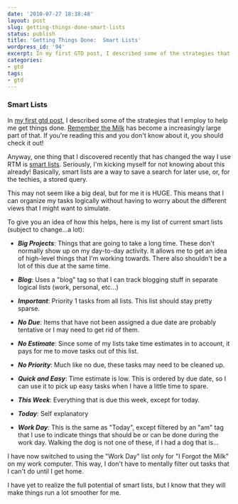 ```yaml
---
date: '2010-07-27 18:38:48'
layout: post
slug: getting-things-done-smart-lists
status: publish
title: 'Getting Things Done:  Smart Lists'
wordpress_id: '94'
excerpt: In my first GTD post, I described some of the strategies that I employ to help me get things done. Remember the Milk has become a increasingly large part of that. If you're reading this and you don't know about it, you should check it out! Anyway, one thing that I discovered recently that has changed the way I use RTM is smart lists...
categories:
- gtd
tags:
- gtd
---
```


### Smart Lists



In [my first gtd post](http://endlessobsession.com/2010/07/21/getting-things-done/), I described some of the strategies that I employ to help me get things done.  [Remember the Milk](http://rememberthemilk.com) has become a increasingly large part of that.  If you're reading this and you don't know about it, you should check it out!

Anyway, one thing that I discovered recently that has changed the way I use RTM is [smart lists](http://www.rememberthemilk.com/help/answers/smartlists/).  Seriously, I'm kicking myself for not knowing about this already!  Basically, smart lists are a way to save a search for later use, or, for the techies, a stored query.

This may not seem like a big deal, but for me it is HUGE.  This means that I can organize my tasks logically without having to worry about the different views that I might want to simulate.

To give you an idea of how this helps, here is my list of current smart lists (subject to change...a lot):



	
  * **_Big Projects_**:  Things that are going to take a long time.  These don't normally show up on my day-to-day activity.  It allows me to get an idea of high-level things that I'm working towards.  There also shouldn't be a lot of this due at the same time.

	
  * **_Blog_**:  Uses a "blog" tag so that I can track blogging stuff in separate logical lists (work, personal, etc...)

	
  * **_Important_**:  Priority 1 tasks from all lists.  This list should stay pretty sparse.

	
  * **_No Due_**:  Items that have not been assigned a due date are probably tentative or I may need to get rid of them.

	
  * **_No Estimate_**:  Since some of my lists take time estimates in to account, it pays for me to move tasks out of this list.

	
  * **_No Priority_**:  Much like no due, these tasks may need to be cleaned up.

	
  * **_Quick and Easy_**:  Time estimate is low.  This is ordered by due date, so I can use it to pick up easy tasks when I have a little time to spare.

	
  * **_This Week_**:  Everything that is due this week, except for today.

	
  * **_Today_**:  Self explanatory

	
  * **_Work Day_**:  This is the same as "Today", except filtered by an "am" tag that I use to indicate things that should be or can be done during the work day.  Walking the dog is not one of these, if I had a dog that is...



I have now switched to using the "Work Day" list only for "I Forgot the Milk" on my work computer.  This way, I don't have to mentally filter out tasks that I can't do until I get home.

I have yet to realize the full potential of smart lists, but I know that they will make things run a lot smoother for me.
